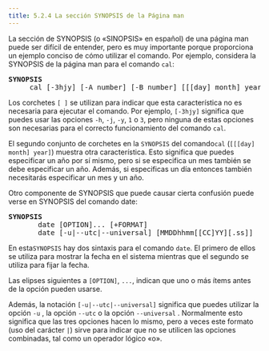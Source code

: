 ```yaml
---
title: 5.2.4 La sección SYNOPSIS de la Página man
---
```


La sección de SYNOPSIS (o «SINOPSIS» en español) de una página man puede ser difícil de entender, pero es muy importante porque proporciona un ejemplo conciso de cómo utilizar el comando. Por ejemplo, considera la SYNOPSIS de la página man para el comando `cal`:

<pre class="content_terminal"><strong>SYNOPSIS</strong>                                                          
     cal [-3hjy] [-A number] [-B number] [[[day] month] year]</pre>

Los corchetes `[ ]` se utilizan para indicar que esta característica no es necesaria para ejecutar el comando. Por ejemplo, `[-3hjy]` significa que puedes usar las opciones `-h`, `-j`, `-y`, `1` o `3`, pero ninguna de estas opciones son necesarias para el correcto funcionamiento del comando `cal`.

El segundo conjunto de corchetes en la `SYNOPSIS` del comando`cal` (`[[[day] month] year]`) muestra otra característica. Esto significa que puedes especificar un año por sí mismo, pero si se especifica un mes también se debe especificar un año. Además, si especificas un día entonces también necesitarás especificar un mes y un año.

Otro componente de SYNOPSIS que puede causar cierta confusión puede verse en SYNOPSIS del comando date:

<pre class="content_terminal"><strong>SYNOPSIS</strong>                                                          
       date [OPTION]... [+FORMAT]                                  
       date [-u|--utc|--universal] [MMDDhhmm[[CC]YY][.ss]]</pre>

En esta`SYNOPSIS` hay dos sintaxis para el comando `date`. El primero de ellos se utiliza para mostrar la fecha en el sistema mientras que el segundo se utiliza para fijar la fecha.

Las elipses siguientes a `[OPTION]`, `...`, indican que uno o más ítems antes de la opción pueden usarse.

Además, la notación `[-u|--utc|--universal]` significa que puedes utilizar la opción `-u` , la opción `--utc` o la opción `--universal` . Normalmente esto significa que las tres opciones hacen lo mismo, pero a veces este formato (uso del carácter `|`) sirve para indicar que no se utilicen las opciones combinadas, tal como un operador lógico «o».
